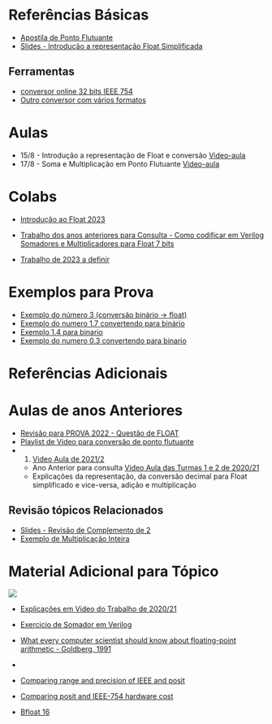 # Referências Básicas

* [Apostila de Ponto Flutuante](https://github.com/arduinoufv/inf250/blob/master/download/apostila_float.pdf)
* [Slides - Introdução a representação Float Simplificada](https://github.com/arduinoufv/inf250/blob/master/download/float.pdf)
  
## Ferramentas 
* [conversor online 32 bits IEEE 754](https://www.h-schmidt.net/FloatConverter/IEEE754.html)
* [Outro conversor com vários formatos](https://float.exposed/0x6600)

# Aulas

* 15/8 - Introdução a representação de Float e conversão [Video-aula]()
* 17/8 - Soma e Multiplicação em Ponto Flutuante  [Video-aula]()
  
# Colabs

* [Introdução ao Float 2023](https://colab.research.google.com/drive/1Jrxs6kMs35bJv4JAfC2nASfru29m98HV?usp=sharing)

* [Trabalho dos anos anteriores para Consulta  - Como codificar em Verilog Somadores e Multiplicadores para Float 7 bits](https://colab.research.google.com/drive/1r94L9UTlPbcHrzLj0Xxeg5y4zSQjsAPB?usp=sharing)
* [Trabalho de 2023 a definir]()
  
# Exemplos para Prova
  * [Exemplo do número 3 (conversão binário -> float)](https://excalidraw.com/#json=ThDTJc-WLtJGrfPTOPnJr,kZmX1bOD0YpJdIB0xaaRdQ) 
  * [Exemplo do numero 1.7 convertendo para binário](https://excalidraw.com/#json=_BswoSwdBUj0DHYSujUtH,eO7PGC3_ZArxkw06SktwOA)
  * [Exemplo 1.4 para binario](https://excalidraw.com/#json=63fMyTJx8oIZbiBqfs1Vt,nYhClsGchi5uK0IANpj_NA)
  * [Exemplo do numero 0.3 convertendo para binario](https://excalidraw.com/#json=Et7uflMZQFQHkAs_tTtUD,d6P-UPS5D9B0SGH_2xnK7g)

# Referências Adicionais


# Aulas de anos Anteriores

* [Revisão para PROVA 2022 - Questão de FLOAT](https://www.youtube.com/playlist?list=PLcvOyD_LMr6lo4l-pWrpYbP-9z6vwBz4K)
* [Playlist de Video para conversão de ponto flutuante](https://www.youtube.com/playlist?list=PLcvOyD_LMr6nwdw2D7QmdA8oXo9qzWesU)
*  1. [Video Aula de 2021/2](https://www.youtube.com/playlist?list=PLcvOyD_LMr6kl8KV71SCe3DO0sE6O_Jhf) 
    * Ano Anterior para consulta [Video Aula das Turmas 1 e 2 de 2020/21](https://www.youtube.com/playlist?list=PLcvOyD_LMr6kPtUVoUJZtbH3l31TfDhSC)
    * Explicações da representação, da conversão decimal para Float simplificado e vice-versa, adição e multiplicação

## Revisão tópicos Relacionados
 * [Slides - Revisão de Complemento de 2](https://github.com/arduinoufv/inf250/blob/master/download/codificacao_1.pdf)
 * [Exemplo de Multiplicação Inteira](https://github.com/arduinoufv/inf250/blob/master/download/floatMultiplicacao.pdf)
 

# Material Adicional para Tópico

![](https://storage.googleapis.com/gweb-cloudblog-publish/images/Three_floating-point_formats.max-700x700.png)

* [Explicações em Video do Trabalho de 2020/21](https://www.youtube.com/playlist?list=PLcvOyD_LMr6kfu7FT7CTqWA1COZ5T3uQM)

* [Exercicio de Somador em Verilog](https://github.com/arduinoufv/inf250/blob/master/download/exerc_float_verilog.pdf)

* [What every computer scientist should know about floating-point arithmetic - Goldberg, 1991](https://dl.acm.org/doi/pdf/10.1145*/103162.103163?casa_token=97pNufyupxQAAAAA:jcl0gVshQLydjwzQuIkavga_WRYk7HIMSe8k-lmKnCIQggW-5oYaiAm-pYQL3GX-zJ1UBHXEvWgm)

* [](https://www.posithub.org/docs/Posits4.pdf)
* [Comparing range and precision of IEEE and posit](https://www.johndcook.com/blog/2018/04/14/ieee-vs-posit/)

* [Comparing posit and IEEE-754 hardware cost](https://hal.archives-ouvertes.fr/hal-03195756/file/2021_Posit_IEEE754_Hardware_Cost.pdf)

* [Bfloat 16 ](https://www.johndcook.com/blog/2018/11/15/bfloat16/)
